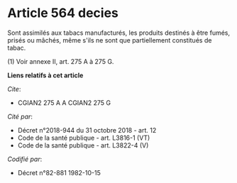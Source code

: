 # Article 564 decies

Sont assimilés aux tabacs manufacturés, les produits destinés à être fumés, prisés ou mâchés, même s'ils ne sont que
partiellement constitués de tabac.

(1) Voir annexe II, art. 275 A à 275 G.

**Liens relatifs à cet article**

_Cite_:

  - CGIAN2 275 A A CGIAN2 275 G

_Cité par_:

  - Décret n°2018-944 du 31 octobre 2018 - art. 12
  - Code de la santé publique - art. L3816-1 (VT)
  - Code de la santé publique - art. L3822-4 (V)

_Codifié par_:

  - Décret n°82-881 1982-10-15
